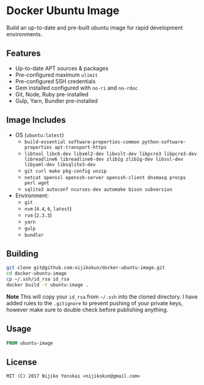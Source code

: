 # Docker Ubuntu Image

Build an up-to-date and pre-built ubuntu image for rapid development environments.

## Features

- Up-to-date APT sources & packages
- Pre-configured maximum `ulimit`
- Pre-configured SSH credentials
- Gem installed configured with `no-ri` and `no-rdoc`
- Git, Node, Ruby pre-installed
- Gulp, Yarn, Bundler pre-installed

## Image Includes

- OS (`ubuntu:latest`)
  - `build-essential software-properties-common python-software-properties apt-transport-https`
  - `libtool libc6-dev libxml2-dev libxslt-dev libpcre3 libpcre3-dev libreadline6 libreadline6-dev zlib1g zlib1g-dev libssl-dev libyaml-dev libsqlite3-dev `
  - `git curl make pkg-config unzip`
  - `netcat openssl openssh-server openssh-client dnsmasq procps perl wget`
  - `sqlite3 autoconf ncurses-dev automake bison subversion`
- Environment:
  - `git`
  - `nvm` (`4.4`, `6`, `latest`)
  - `rvm` (`2.3.3`)
  - `yarn`
  - `gulp`
  - `bundler`

## Building

```sh
git clone git@github.com:nijikokun/docker-ubuntu-image.git
cd docker-ubuntu-image
cp ~/.ssh/id_rsa id_rsa
docker build -t ubuntu-image .
```

**Note** This will copy your `id_rsa` from `~/.ssh` into the cloned directory. I have added rules to the `.gitignore` to prevent 
pushing of your private keys, however make sure to double check before publishing anything.

## Usage

```dockerfile
FROM ubuntu-image
```

## License

```
MIT (C) 2017 Nijiko Yonskai <nijikokun@gmail.com>
```